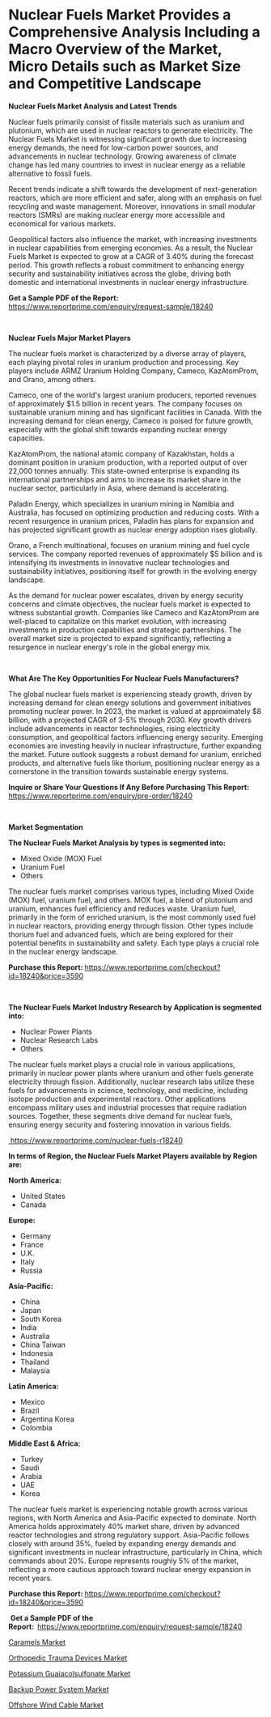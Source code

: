 <p><h1>Nuclear Fuels Market Provides a Comprehensive Analysis Including a Macro Overview of the Market, Micro Details such as Market Size and Competitive Landscape</h1></p><p><strong>Nuclear Fuels Market Analysis and Latest Trends</strong></p>
<p><p>Nuclear fuels primarily consist of fissile materials such as uranium and plutonium, which are used in nuclear reactors to generate electricity. The Nuclear Fuels Market is witnessing significant growth due to increasing energy demands, the need for low-carbon power sources, and advancements in nuclear technology. Growing awareness of climate change has led many countries to invest in nuclear energy as a reliable alternative to fossil fuels. </p><p>Recent trends indicate a shift towards the development of next-generation reactors, which are more efficient and safer, along with an emphasis on fuel recycling and waste management. Moreover, innovations in small modular reactors (SMRs) are making nuclear energy more accessible and economical for various markets. </p><p>Geopolitical factors also influence the market, with increasing investments in nuclear capabilities from emerging economies. As a result, the Nuclear Fuels Market is expected to grow at a CAGR of 3.40% during the forecast period. This growth reflects a robust commitment to enhancing energy security and sustainability initiatives across the globe, driving both domestic and international investments in nuclear energy infrastructure.</p></p>
<p><strong>Get a Sample PDF of the Report:&nbsp;</strong> <a href="https://www.reportprime.com/enquiry/request-sample/18240?utm_campaign=40&utm_medium=2&utm_source=Github&utm_content=ia&utm_term=21112024&utm_id=nuclear-fuels">https://www.reportprime.com/enquiry/request-sample/18240</a></p>
<p>&nbsp;</p>
<p><strong>Nuclear Fuels Major Market Players</strong></p>
<p><p>The nuclear fuels market is characterized by a diverse array of players, each playing pivotal roles in uranium production and processing. Key players include ARMZ Uranium Holding Company, Cameco, KazAtomProm, and Orano, among others.</p><p>Cameco, one of the world's largest uranium producers, reported revenues of approximately $1.5 billion in recent years. The company focuses on sustainable uranium mining and has significant facilities in Canada. With the increasing demand for clean energy, Cameco is poised for future growth, especially with the global shift towards expanding nuclear energy capacities.</p><p>KazAtomProm, the national atomic company of Kazakhstan, holds a dominant position in uranium production, with a reported output of over 22,000 tonnes annually. This state-owned enterprise is expanding its international partnerships and aims to increase its market share in the nuclear sector, particularly in Asia, where demand is accelerating.</p><p>Paladin Energy, which specializes in uranium mining in Namibia and Australia, has focused on optimizing production and reducing costs. With a recent resurgence in uranium prices, Paladin has plans for expansion and has projected significant growth as nuclear energy adoption rises globally.</p><p>Orano, a French multinational, focuses on uranium mining and fuel cycle services. The company reported revenues of approximately $5 billion and is intensifying its investments in innovative nuclear technologies and sustainability initiatives, positioning itself for growth in the evolving energy landscape.</p><p>As the demand for nuclear power escalates, driven by energy security concerns and climate objectives, the nuclear fuels market is expected to witness substantial growth. Companies like Cameco and KazAtomProm are well-placed to capitalize on this market evolution, with increasing investments in production capabilities and strategic partnerships. The overall market size is projected to expand significantly, reflecting a resurgence in nuclear energy's role in the global energy mix.</p></p>
<p>&nbsp;</p>
<p><strong>What Are The Key Opportunities For Nuclear Fuels Manufacturers?</strong></p>
<p><p>The global nuclear fuels market is experiencing steady growth, driven by increasing demand for clean energy solutions and government initiatives promoting nuclear power. In 2023, the market is valued at approximately $8 billion, with a projected CAGR of 3-5% through 2030. Key growth drivers include advancements in reactor technologies, rising electricity consumption, and geopolitical factors influencing energy security. Emerging economies are investing heavily in nuclear infrastructure, further expanding the market. Future outlook suggests a robust demand for uranium, enriched products, and alternative fuels like thorium, positioning nuclear energy as a cornerstone in the transition towards sustainable energy systems.</p></p>
<p><strong>Inquire or Share Your Questions If Any Before Purchasing This Report:</strong> <a href="https://www.reportprime.com/enquiry/pre-order/18240?utm_campaign=40&utm_medium=2&utm_source=Github&utm_content=ia&utm_term=21112024&utm_id=nuclear-fuels">https://www.reportprime.com/enquiry/pre-order/18240</a></p>
<p>&nbsp;</p>
<p><strong>Market Segmentation</strong></p>
<p><strong>The Nuclear Fuels Market Analysis by types is segmented into:</strong></p>
<p><ul><li>Mixed Oxide (MOX) Fuel</li><li>Uranium Fuel</li><li>Others</li></ul></p>
<p><p>The nuclear fuels market comprises various types, including Mixed Oxide (MOX) fuel, uranium fuel, and others. MOX fuel, a blend of plutonium and uranium, enhances fuel efficiency and reduces waste. Uranium fuel, primarily in the form of enriched uranium, is the most commonly used fuel in nuclear reactors, providing energy through fission. Other types include thorium fuel and advanced fuels, which are being explored for their potential benefits in sustainability and safety. Each type plays a crucial role in the nuclear energy landscape.</p></p>
<p><strong>Purchase this Report:&nbsp;</strong><a href="https://www.reportprime.com/checkout?id=18240&price=3590&utm_campaign=40&utm_medium=2&utm_source=Github&utm_content=ia&utm_term=21112024&utm_id=nuclear-fuels">https://www.reportprime.com/checkout?id=18240&price=3590</a></p>
<p>&nbsp;</p>
<p><strong>The Nuclear Fuels Market Industry Research by Application is segmented into:</strong></p>
<p><ul><li>Nuclear Power Plants</li><li>Nuclear Research Labs</li><li>Others</li></ul></p>
<p><p>The nuclear fuels market plays a crucial role in various applications, primarily in nuclear power plants where uranium and other fuels generate electricity through fission. Additionally, nuclear research labs utilize these fuels for advancements in science, technology, and medicine, including isotope production and experimental reactors. Other applications encompass military uses and industrial processes that require radiation sources. Together, these segments drive demand for nuclear fuels, ensuring energy security and fostering innovation in various fields.</p></p>
<p><a href="https://www.reportprime.com/nuclear-fuels-r18240?utm_campaign=40&utm_medium=2&utm_source=Github&utm_content=ia&utm_term=21112024&utm_id=nuclear-fuels">&nbsp;https://www.reportprime.com/nuclear-fuels-r18240</a></p>
<p><strong>In terms of Region, the Nuclear Fuels Market Players available by Region are:</strong></p>
<p>
    <p> <strong> North America: </strong>
        <ul>
            <li>United States</li>
            <li>Canada</li>
        </ul>
        </p> 
    <p> <strong> Europe: </strong>
        <ul>
            <li>Germany</li>
            <li>France</li>
            <li>U.K.</li>
            <li>Italy</li>
            <li>Russia</li>
        </ul>
        </p> 
    <p> <strong> Asia-Pacific: </strong>
        <ul>
            <li>China</li>
            <li>Japan</li>
            <li>South Korea</li>
            <li>India</li>
            <li>Australia</li>
            <li>China Taiwan</li>
            <li>Indonesia</li>
            <li>Thailand</li>
            <li>Malaysia</li>
        </ul>
        </p> 
    <p> <strong> Latin America: </strong>
        <ul>
            <li>Mexico</li>
            <li>Brazil</li>
            <li>Argentina Korea</li>
            <li>Colombia</li>
        </ul>
        </p> 
    <p> <strong> Middle East & Africa: </strong>
        <ul>
            <li>Turkey</li>
            <li>Saudi</li>
            <li>Arabia</li>
            <li>UAE</li>
            <li>Korea</li>
        </ul>
    </p>
    </p>
<p><p>The nuclear fuels market is experiencing notable growth across various regions, with North America and Asia-Pacific expected to dominate. North America holds approximately 40% market share, driven by advanced reactor technologies and strong regulatory support. Asia-Pacific follows closely with around 35%, fueled by expanding energy demands and significant investments in nuclear infrastructure, particularly in China, which commands about 20%. Europe represents roughly 5% of the market, reflecting a more cautious approach toward nuclear energy expansion in recent years.</p></p>
<p><strong>Purchase this Report: </strong><a href="https://www.reportprime.com/checkout?id=18240&price=3590&utm_campaign=40&utm_medium=2&utm_source=Github&utm_content=ia&utm_term=21112024&utm_id=nuclear-fuels">https://www.reportprime.com/checkout?id=18240&price=3590</a></p>
<p>&nbsp;<strong>Get a Sample PDF of the Report:&nbsp;&nbsp;</strong><a href="https://www.reportprime.com/enquiry/request-sample/18240?utm_campaign=40&utm_medium=2&utm_source=Github&utm_content=ia&utm_term=21112024&utm_id=nuclear-fuels">https://www.reportprime.com/enquiry/request-sample/18240</a></p>
<p><strong></strong></p>
<p><p><a href="https://www.linkedin.com/pulse/caramels-market-forecast-2024-2031-expected-expand-58-cagr-3gnae?utm_campaign=40&utm_medium=2&utm_source=Github&utm_content=ia&utm_term=21112024&utm_id=nuclear-fuels">Caramels Market</a></p><p><a href="https://www.linkedin.com/pulse/consistent-increase-orthopedic-trauma-devices-market-forecasted-il2oe?utm_campaign=40&utm_medium=2&utm_source=Github&utm_content=ia&utm_term=21112024&utm_id=nuclear-fuels">Orthopedic Trauma Devices Market</a></p><p><a href="https://issuu.com/reportprime-2/docs/potassium-guaiacolsulfonate-market-_2ea69f52457220?utm_campaign=40&utm_medium=2&utm_source=Github&utm_content=ia&utm_term=21112024&utm_id=nuclear-fuels">Potassium Guaiacolsulfonate Market</a></p><p><a href="https://github.com/NasrinKhan99/Market-Research-Report-List-1/blob/main/backup-power-system-market.md?utm_campaign=40&utm_medium=2&utm_source=Github&utm_content=ia&utm_term=21112024&utm_id=nuclear-fuels">Backup Power System Market</a></p><p><a href="https://github.com/petbigbeepjn/Market-Research-Report-List-1/blob/main/offshore-wind-cable-market.md?utm_campaign=40&utm_medium=2&utm_source=Github&utm_content=ia&utm_term=21112024&utm_id=nuclear-fuels">Offshore Wind Cable Market</a></p></p>